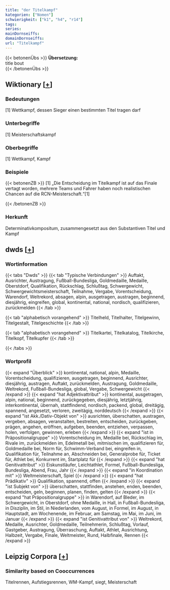 ```yaml
---
title: "der Titelkampf"
kategorien: ["Nomen"]
schwierigkeit: ["k1", "h4", "r14"]
tags:
series:
mainDornseiffs:
domainDornseiffs:
url: "Titelkampf"
---
```


{{< betonenÜbs >}}
**Übersetzung:**  
title bout  
{{< /betonenÜbs >}}

## Wiktionary [[+](https://de.wiktionary.org/wiki/Titelkampf)]

### Bedeutungen
[1] Wettkampf, dessen Sieger einen bestimmten Titel tragen darf  

### Unterbegriffe
[1] Meisterschaftskampf  

### Oberbegriffe
[1] Wettkampf, Kampf  

### Beispiele
{{< betonenZB >}}
[1] „Die Entscheidung im Titelkampf ist auf das Finale vertagt worden, mehrere Teams und Fahrer haben noch realistischen Chancen auf die RCN-Meisterschaft.“[1]  

{{< /betonenZB >}}
### Herkunft
Determinativkompositum, zusammengesetzt aus den Substantiven Titel und Kampf  



## dwds [[+](https://www.dwds.de/wb/Titelkampf)]

### Wortinformation
{{< tabs "Dwds" >}}
{{< tab "Typische Verbindungen" >}}
Auftakt, Ausrichter, Austragung, Fußball-Bundesliga, Goldmedaille, Medaille, Oberstdorf, Qualifikation, Rückschlag, Schlußtag, Schwergewicht, Schwergewichtsmeisterschaft, Teilnahme, Vergabe, Vorentscheidung, Warendorf, Weltrekord, absagen, alpin, ausgetragen, austragen, beginnend, diesjährig, eingreifen, global, kontinental, national, nordisch, qualifizieren, zurückmelden
{{< /tab >}}

{{< tab "alphabetisch vorangehend" >}}
Titelheld, Titelhalter, Titelgewinn, Titelgestalt, Titelgeschichte
{{< /tab >}}

{{< tab "alphabetisch vorangehend" >}}
Titelkartei, Titelkatalog, Titelkirche, Titelkopf, Titelkupfer
{{< /tab >}}

{{< /tabs >}}

### Wortprofil
{{< expand "Überblick" >}} kontinental, national, alpin, Medaille, Vorentscheidung, qualifizieren, ausgetragen, beginnend, Ausrichter, diesjährig, austragen, Auftakt, zurückmelden, Austragung, Goldmedaille, Weltrekord, Fußball-Bundesliga, global, Vergabe, Schwergewicht {{< /expand >}}
{{< expand "hat Adjektivattribut" >}} kontinental, ausgetragen, alpin, national, beginnend, zurückgegeben, diesjährig, letztjährig, interkontinental, übernah, stattfindend, nordisch, packend, global, dreitägig, spannend, angesetzt, verloren, zweitägig, norddeutsch {{< /expand >}}
{{< expand "ist Akk./Dativ-Objekt von" >}} ausrichten, überschatten, austragen, vergeben, absagen, veranstalten, bestreiten, entscheiden, zurückgeben, prägen, angehen, eröffnen, aufgeben, beenden, entziehen, verpassen, holen, verfolgen, gewinnen, erleben {{< /expand >}}
{{< expand "ist in Präpositionalgruppe" >}} Vorentscheidung im, Medaille bei, Rückschlag im, Rivale im, zurückmelden im, Edelmetall bei, mitmischen im, qualifizieren für, Goldmedaille bei, Norm für, Schwimm-Verband bei, eingreifen in, Qualifikation für, Teilnahme an, Abschneiden bei, Generalprobe für, Ticket für, Athlet bei, Konkurrent im, Startplatz für {{< /expand >}}
{{< expand "hat Genitivattribut" >}} Eiskunstläufer, Leichtathlet, Formel, Fußball-Bundesliga, Bundesliga, Abend, Frau, Jahr {{< /expand >}}
{{< expand "in Koordination mit" >}} Weltmeisterschaft, Spiel {{< /expand >}}
{{< expand "hat Prädikativ" >}} Qualifikation, spannend, offen {{< /expand >}}
{{< expand "ist Subjekt von" >}} überschatten, stattfinden, anstehen, enden, beenden, entscheiden, geln, beginnen, planen, finden, gelten {{< /expand >}}
{{< expand "hat Präpositionalgruppe" >}} in Warendorf, auf Bleder, im Schwergewicht, in Oberstdorf, ohne Medaille, in Hall, in Fußball-Bundesliga, in Disziplin, im Stil, in Niederlanden, vom August, in Formel, im August, in Hauptstadt, am Wochenende, im Februar, am Samstag, im Mai, im Juni, im Januar {{< /expand >}}
{{< expand "ist Genitivattribut von" >}} Weltrekord, Medaille, Ausrichter, Goldmedaille, Teilnehmerin, Schlußtag, Vorlauf, Gastgeber, Austragung, Überraschung, Auftakt, Athlet, Ausrichtung, Halbzeit, Vergabe, Finale, Weltmeister, Rund, Halbfinale, Rennen {{< /expand >}}

## Leipzig Corpora [[+](https://corpora.uni-leipzig.de/en/res?word=Titelkampf&corpusId=deu_newscrawl-public_2018)]


### Similarity based on Cooccurrences
Titelrennen, Aufstiegsrennen, WM-Kampf, siegt, Meisterschaft

